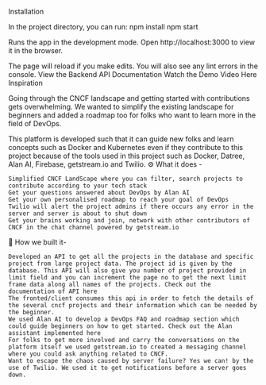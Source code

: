 Installation

In the project directory, you can run:
npm install
npm start

Runs the app in the development mode.
Open http://localhost:3000 to view it in the browser.

The page will reload if you make edits.
You will also see any lint errors in the console.
View the Backend API Documentation
Watch the Demo Video Here
Inspiration

Going through the CNCF landscape and getting started with contributions gets overwhelming. We wanted to simplify the existing landscape for beginners and added a roadmap too for folks who want to learn more in the field of DevOps.

This platform is developed such that it can guide new folks and learn concepts such as Docker and Kubernetes even if they contribute to this project because of the tools used in this project such as Docker, Datree, Alan AI, Firebase, getstream.io and Twilio.
⚙ What it does -

    Simplified CNCF LandScape where you can filter, search projects to contribute according to your tech stack
    Get your questions answered about DevOps by Alan AI
    Get your own personalised roadmap to reach your goal of DevOps
    Twilio will alert the project admins if there occurs any error in the server and server is about to shut down
    Get your brains working and join, network with other contributors of CNCF in the chat channel powered by getstream.io

🔧 How we built it-

    Developed an API to get all the projects in the database and specific project from large project data. The project id is given by the database. This API will also give you number of project provided in limit field and you can increment the page no to get the next limit frame data along all names of the projects. Check out the documentation of API here
    The fronted/client consumes this api in order to fetch the details of the several cncf projects and their information which can be needed by the beginner.
    We used Alan AI to develop a DevOps FAQ and roadmap section which could guide beginners on how to get started. Check out the Alan assistant implemented here
    For folks to get more involved and carry the conversations on the platform itself we used getstream.io to created a messaging channel where you could ask anything related to CNCF.
    Want to escape the chaos caused by server failure? Yes we can! by the use of Twilio. We used it to get notifications before a server goes down.
